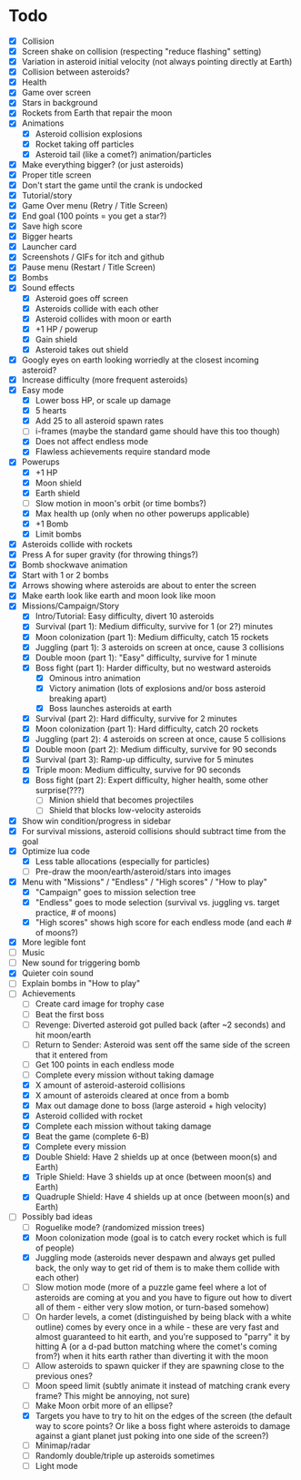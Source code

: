 # Todo

* [x] Collision
* [x] Screen shake on collision (respecting "reduce flashing" setting)
* [x] Variation in asteroid initial velocity (not always pointing directly at Earth)
* [x] Collision between asteroids?
* [x] Health
* [x] Game over screen
* [x] Stars in background
* [x] Rockets from Earth that repair the moon
* [x] Animations
    * [x] Asteroid collision explosions
    * [x] Rocket taking off particles
    * [x] Asteroid tail (like a comet?) animation/particles
* [x] Make everything bigger? (or just asteroids)
* [x] Proper title screen
* [x] Don't start the game until the crank is undocked
* [x] Tutorial/story
* [x] Game Over menu (Retry / Title Screen)
* [x] End goal (100 points = you get a star?)
* [x] Save high score
* [x] Bigger hearts
* [x] Launcher card
* [x] Screenshots / GIFs for itch and github
* [x] Pause menu (Restart / Title Screen)
* [x] Bombs
* [x] Sound effects
    * [x] Asteroid goes off screen
    * [x] Asteroids collide with each other
    * [x] Asteroid collides with moon or earth
    * [x] +1 HP / powerup
    * [x] Gain shield
    * [x] Asteroid takes out shield
* [x] Googly eyes on earth looking worriedly at the closest incoming asteroid?
* [x] Increase difficulty (more frequent asteroids)
* [x] Easy mode
    * [x] Lower boss HP, or scale up damage
    * [x] 5 hearts
    * [x] Add 25 to all asteroid spawn rates
    * [ ] i-frames (maybe the standard game should have this too though)
    * [x] Does not affect endless mode
    * [x] Flawless achievements require standard mode
* [x] Powerups
    * [x] +1 HP
    * [x] Moon shield
    * [x] Earth shield
    * [ ] Slow motion in moon's orbit (or time bombs?)
    * [x] Max health up (only when no other powerups applicable)
    * [x] +1 Bomb
    * [x] Limit bombs
* [x] Asteroids collide with rockets
* [x] Press A for super gravity (for throwing things?)
* [x] Bomb shockwave animation
* [x] Start with 1 or 2 bombs
* [x] Arrows showing where asteroids are about to enter the screen
* [x] Make earth look like earth and moon look like moon
* [x] Missions/Campaign/Story
    * [x] Intro/Tutorial: Easy difficulty, divert 10 asteroids
    * [x] Survival (part 1): Medium difficulty, survive for 1 (or 2?) minutes
    * [x] Moon colonization (part 1): Medium difficulty, catch 15 rockets
    * [x] Juggling (part 1): 3 asteroids on screen at once, cause 3 collisions
    * [x] Double moon (part 1): "Easy" difficulty, survive for 1 minute
    * [x] Boss fight (part 1): Harder difficulty, but no westward asteroids
        * [x] Ominous intro animation
        * [x] Victory animation (lots of explosions and/or boss asteroid breaking apart)
        * [x] Boss launches asteroids at earth
    * [x] Survival (part 2): Hard difficulty, survive for 2 minutes
    * [x] Moon colonization (part 1): Hard difficulty, catch 20 rockets
    * [x] Juggling (part 2): 4 asteroids on screen at once, cause 5 collisions
    * [x] Double moon (part 2): Medium difficulty, survive for 90 seconds
    * [x] Survival (part 3): Ramp-up difficulty, survive for 5 minutes
    * [x] Triple moon: Medium difficulty, survive for 90 seconds
    * [x] Boss fight (part 2): Expert difficulty, higher health, some other surprise(???)
        * [ ] Minion shield that becomes projectiles
        * [ ] Shield that blocks low-velocity asteroids
* [x] Show win condition/progress in sidebar
* [x] For survival missions, asteroid collisions should subtract time from the goal
* [x] Optimize lua code
    * [x] Less table allocations (especially for particles)
    * [ ] Pre-draw the moon/earth/asteroid/stars into images
* [x] Menu with "Missions" / "Endless" / "High scores" / "How to play"
    * [x] "Campaign" goes to mission selection tree
    * [x] "Endless" goes to mode selection (survival vs. juggling vs. target practice, # of moons)
    * [x] "High scores" shows high score for each endless mode (and each # of moons?)
* [x] More legible font
* [ ] Music
* [ ] New sound for triggering bomb
* [x] Quieter coin sound
* [ ] Explain bombs in "How to play"
* [ ] Achievements
    * [ ] Create card image for trophy case
    * [ ] Beat the first boss
    * [ ] Revenge: Diverted asteroid got pulled back (after ~2 seconds) and hit moon/earth
    * [ ] Return to Sender: Asteroid was sent off the same side of the screen that it entered from
    * [ ] Get 100 points in each endless mode
    * [ ] Complete every mission without taking damage
    * [x] X amount of asteroid-asteroid collisions
    * [x] X amount of asteroids cleared at once from a bomb
    * [x] Max out damage done to boss (large asteroid + high velocity)
    * [x] Asteroid collided with rocket
    * [x] Complete each mission without taking damage
    * [x] Beat the game (complete 6-B)
    * [x] Complete every mission
    * [x] Double Shield: Have 2 shields up at once (between moon(s) and Earth)
    * [x] Triple Shield: Have 3 shields up at once (between moon(s) and Earth)
    * [x] Quadruple Shield: Have 4 shields up at once (between moon(s) and Earth)
* [ ] Possibly bad ideas
    * [ ] Roguelike mode? (randomized mission trees)
    * [x] Moon colonization mode (goal is to catch every rocket which is full of people)
    * [x] Juggling mode (asteroids never despawn and always get pulled back, the only way to get rid of them is to make them collide with each other)
    * [ ] Slow motion mode (more of a puzzle game feel where a lot of asteroids are coming at you and you have to figure out how to divert all of them - either very slow motion, or turn-based somehow)
    * [ ] On harder levels, a comet (distinguished by being black with a white outline) comes by every once in a while - these are very fast and almost guaranteed to hit earth, and you're supposed to "parry" it by hitting A (or a d-pad button matching where the comet's coming from?) when it hits earth rather than diverting it with the moon
    * [ ] Allow asteroids to spawn quicker if they are spawning close to the previous ones?
    * [ ] Moon speed limit (subtly animate it instead of matching crank every frame? This might be annoying, not sure)
    * [ ] Make Moon orbit more of an ellipse?
    * [x] Targets you have to try to hit on the edges of the screen (the default way to score points? Or like a boss fight where asteroids to damage against a giant planet just poking into one side of the screen?)
    * [ ] Minimap/radar
    * [ ] Randomly double/triple up asteroids sometimes
    * [ ] Light mode
